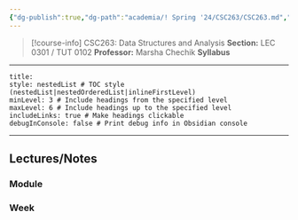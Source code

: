 ```yaml
---
{"dg-publish":true,"dg-path":"academia/! Spring '24/CSC263/CSC263.md","permalink":"/academia/spring-24/csc-263/csc-263/","tags":["course-page","cs","university"],"created":"2024-06-22T19:06:24.000-04:00","updated":"2024-11-23T19:37:00.125-05:00"}
---
```



> [!course-info] CSC263: Data Structures and Analysis
> **Section:** LEC 0301 / TUT 0102
> **Professor:** Marsha Chechik
> **Syllabus**

---

```table-of-contents
title:
style: nestedList # TOC style (nestedList|nestedOrderedList|inlineFirstLevel)
minLevel: 3 # Include headings from the specified level
maxLevel: 6 # Include headings up to the specified level
includeLinks: true # Make headings clickable
debugInConsole: false # Print debug info in Obsidian console
```

---

## Lectures/Notes

### Module



### Week


